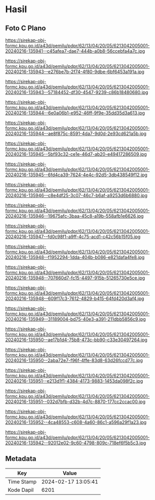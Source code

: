 # Hasil

## Foto C Plano

https://sirekap-obj-formc.kpu.go.id/a43d/pemilu/pdpr/62/13/04/20/05/6213042005001-20240216-135941--c45afea7-dae7-444b-a0b8-56ccebfa4a7c.jpg

https://sirekap-obj-formc.kpu.go.id/a43d/pemilu/pdpr/62/13/04/20/05/6213042005001-20240216-135943--e276be7b-2f74-4f80-9dbe-6bf6453a191a.jpg

https://sirekap-obj-formc.kpu.go.id/a43d/pemilu/pdpr/62/13/04/20/05/6213042005001-20240216-135943--57184452-df30-4547-9239-c86b18480680.jpg

https://sirekap-obj-formc.kpu.go.id/a43d/pemilu/pdpr/62/13/04/20/05/6213042005001-20240216-135944--6e0a06b1-e952-46ff-9f9e-35dd35d3a613.jpg

https://sirekap-obj-formc.kpu.go.id/a43d/pemilu/pdpr/62/13/04/20/05/6213042005001-20240216-135944--ae8f875c-8591-4da7-9d0d-2e93cd621a5b.jpg

https://sirekap-obj-formc.kpu.go.id/a43d/pemilu/pdpr/62/13/04/20/05/6213042005001-20240216-135945--5bf93c32-ce1e-46d7-ab20-e49417286509.jpg

https://sirekap-obj-formc.kpu.go.id/a43d/pemilu/pdpr/62/13/04/20/05/6213042005001-20240216-135945--6fd4ca39-7624-4e4c-92d5-3db438549f12.jpg

https://sirekap-obj-formc.kpu.go.id/a43d/pemilu/pdpr/62/13/04/20/05/6213042005001-20240216-135946--c8e4df25-3c07-46c7-b6af-a9253d6b6880.jpg

https://sirekap-obj-formc.kpu.go.id/a43d/pemilu/pdpr/62/13/04/20/05/6213042005001-20240216-135946--19675afc-3baa-45c8-a19b-558afb1e6626.jpg

https://sirekap-obj-formc.kpu.go.id/a43d/pemilu/pdpr/62/13/04/20/05/6213042005001-20240216-135947--fd0c98f1-a9ff-4c75-acd1-c42c56b15f05.jpg

https://sirekap-obj-formc.kpu.go.id/a43d/pemilu/pdpr/62/13/04/20/05/6213042005001-20240216-135948--f1952294-1dda-404b-b086-e821dafa4fe8.jpg

https://sirekap-obj-formc.kpu.go.id/a43d/pemilu/pdpr/62/13/04/20/05/6213042005001-20240216-135948--707660d7-fc15-4497-915b-51265730e5ce.jpg

https://sirekap-obj-formc.kpu.go.id/a43d/pemilu/pdpr/62/13/04/20/05/6213042005001-20240216-135948--609f17c3-7612-4829-b415-64fd420d3af4.jpg

https://sirekap-obj-formc.kpu.go.id/a43d/pemilu/pdpr/62/13/04/20/05/6213042005001-20240216-135949--31189004-bd75-40e3-a391-211dbb5856c9.jpg

https://sirekap-obj-formc.kpu.go.id/a43d/pemilu/pdpr/62/13/04/20/05/6213042005001-20240216-135950--ae17b1d4-75b8-473c-bb90-c33e30497264.jpg

https://sirekap-obj-formc.kpu.go.id/a43d/pemilu/pdpr/62/13/04/20/05/6213042005001-20240216-135950--2aba72e7-f96f-4ffe-83d8-63d26fccd77c.jpg

https://sirekap-obj-formc.kpu.go.id/a43d/pemilu/pdpr/62/13/04/20/05/6213042005001-20240216-135951--e213d1f1-4384-4173-9883-1453da098f2c.jpg

https://sirekap-obj-formc.kpu.go.id/a43d/pemilu/pdpr/62/13/04/20/05/6213042005001-20240216-135951--032d7bfb-d32b-4d7c-8870-177cc2ccac00.jpg

https://sirekap-obj-formc.kpu.go.id/a43d/pemilu/pdpr/62/13/04/20/05/6213042005001-20240216-135952--4ca48553-c608-4a60-86c1-a596a29f1a23.jpg

https://sirekap-obj-formc.kpu.go.id/a43d/pemilu/pdpr/62/13/04/20/05/6213042005001-20240216-135942--92012e02-9c60-4798-809c-718ef6f5b5c3.jpg


## Metadata

| Key        | Value               |
| ---------- | ------------------- |
| Time Stamp | 2024-02-17 13:05:41 |
| Kode Dapil | 6201                |



